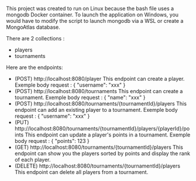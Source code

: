 This project was created to run on Linux because the bash file uses a mongodb Docker container. 
To launch the application on Windows, you would have to modify the script to launch mongodb via a WSL or create a MongoAtlas database.

There are 2 collections :
- players
- tournaments

Here are the endpoints: 
- (POST) http://localhost:8080/player
This endpoint can create a player. Exemple body request : { "username": "xxx" }
- (POST) http://localhost:8080/tournaments
This endpoint can create a tournament. Exemple body request : { "name": "xxx" }
- (POST) http://localhost:8080/tournaments/{tournamentId}/players
This endpoint can add an existing player to a tournament. Exemple body request : { "username": "xxx" }
- (PUT) http://localhost:8080/tournaments/{tournamentId}/players/{playerId}/points
This endpoint can update a player's points in a tournament. Exemple body request : { "points": 123 }
- (GET) http://localhost:8080/tournaments/{tournamentId}/players
This endpoint can show you the players sorted by points and display the rank of each player.
- (DELETE) http://localhost:8080/tournaments/{tournamentId}/players
This endpoint can delete all players from a tournament.
